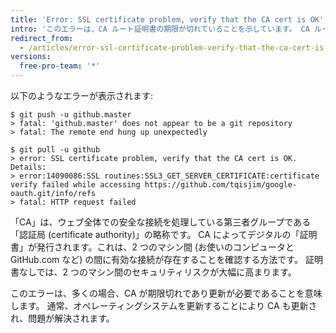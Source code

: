 ```yaml
---
title: 'Error: SSL certificate problem, verify that the CA cert is OK'
intro: 'このエラーは、CA ルート証明書の期限が切れていることを示しています。 CA ルート証明書を更新する必要がある場合は、{% data variables.product.product_name %} リポジトリからプッシュまたはプルすることはできません。'
redirect_from:
  - /articles/error-ssl-certificate-problem-verify-that-the-ca-cert-is-ok
versions:
  free-pro-team: '*'
---
```


以下のようなエラーが表示されます:

```shell
$ git push -u github.master
> fatal: 'github.master' does not appear to be a git repository
> fatal: The remote end hung up unexpectedly

$ git pull -u github
> error: SSL certificate problem, verify that the CA cert is OK. Details:
> error:14090086:SSL routines:SSL3_GET_SERVER_CERTIFICATE:certificate verify failed while accessing https://github.com/tqisjim/google-oauth.git/info/refs
> fatal: HTTP request failed
```

「CA」は、ウェブ全体での安全な接続を処理している第三者グループである「認証局 (certificate authority)」の略称です。 CA によってデジタルの「証明書」が発行されます。これは、2 つのマシン間 (お使いのコンピュータと GitHub.com など) の間に有効な接続が存在することを確認する方法です。 証明書なしでは、2 つのマシン間のセキュリティリスクが大幅に高まります。

このエラーは、多くの場合、CA が期限切れであり更新が必要であることを意味します。 通常、オペレーティングシステムを更新することにより CA も更新され、問題が解決されます。

